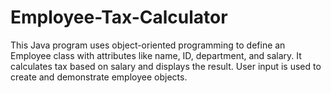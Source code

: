 # Employee-Tax-Calculator
This Java program uses object-oriented programming to define an Employee class with attributes like name, ID, department, and salary. It calculates tax based on salary and displays the result. User input is used to create and demonstrate employee objects.
